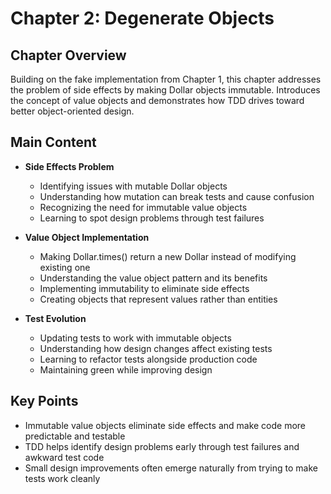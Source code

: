 # Chapter 2: Degenerate Objects

## Chapter Overview
Building on the fake implementation from Chapter 1, this chapter addresses the problem of side effects by making Dollar objects immutable. Introduces the concept of value objects and demonstrates how TDD drives toward better object-oriented design.

## Main Content
- **Side Effects Problem**
  - Identifying issues with mutable Dollar objects
  - Understanding how mutation can break tests and cause confusion
  - Recognizing the need for immutable value objects
  - Learning to spot design problems through test failures

- **Value Object Implementation**
  - Making Dollar.times() return a new Dollar instead of modifying existing one
  - Understanding the value object pattern and its benefits
  - Implementing immutability to eliminate side effects
  - Creating objects that represent values rather than entities

- **Test Evolution**
  - Updating tests to work with immutable objects
  - Understanding how design changes affect existing tests
  - Learning to refactor tests alongside production code
  - Maintaining green while improving design

## Key Points
- Immutable value objects eliminate side effects and make code more predictable and testable
- TDD helps identify design problems early through test failures and awkward test code
- Small design improvements often emerge naturally from trying to make tests work cleanly
